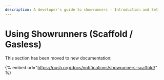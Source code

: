 ```yaml
---
description: A developer's guide to showrunners - Introduction and Set-Up
---
```


# Using Showrunners (Scaffold / Gasless)

This section has been moved to new documentation:

{% embed url="https://push.org/docs/notifications/showrunners-scaffold/" %}
